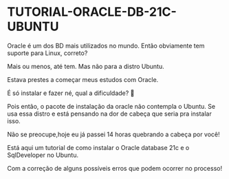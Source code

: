 # TUTORIAL-ORACLE-DB-21C-UBUNTU
Oracle é um dos BD mais utilizados no mundo. Então obviamente tem suporte para Linux, correto?

Mais ou menos, até tem. Mas não para a distro Ubuntu.



Estava prestes a começar meus estudos com Oracle.

É só instalar e fazer né, qual a dificuldade? 🤡



Pois então, o pacote de instalação da oracle não contempla o Ubuntu. Se usa essa distro e está pensando na dor de cabeça que seria pra instalar isso.



Não se preocupe,hoje eu já passei 14 horas quebrando a cabeça por você!

Está aqui um tutorial de como instalar o Oracle database 21c e o SqlDeveloper no Ubuntu.

Com a correção de alguns possíveis erros que podem ocorrer no processo!
